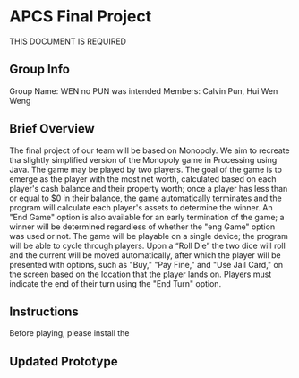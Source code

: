 # APCS Final Project
THIS DOCUMENT IS REQUIRED
## Group Info
Group Name: WEN no PUN was intended
Members: Calvin Pun, Hui Wen Weng
## Brief Overview
The final project of our team will be based on Monopoly. We aim to recreate tha slightly simplified version of the Monopoly game in Processing using Java. The game may be played by two players. The goal of the game is to emerge as the player with the most net worth, calculated based on each player's cash balance and their property worth; once a player has less than or equal to $0 in their balance, the game automatically terminates and the program will calculate each player's assets to determine the winner. An "End Game" option is also available for an early termination of the game; a winner will be determined regardless of whether the "eng Game" option was used or not. The game will be playable on a single device; the program will be able to cycle through players. Upon a “Roll Die” the two dice will roll and the current will be moved automatically, after which the player will be presented with options, such as "Buy," "Pay Fine," and "Use Jail Card," on the screen based on the location that the player lands on. Players must indicate the end of their turn using the "End Turn" option. 
## Instructions
Before playing, please install the 
## Updated Prototype
